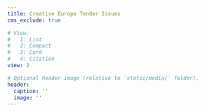 ```yaml
---
title: Creative Europe Tender Issues
cms_exclude: true

# View.
#   1: List
#   2: Compact
#   3: Card
#   4: Citation
view: 2

# Optional header image (relative to `static/media/` folder).
header:
  caption: ''
  image: ''
---
```

